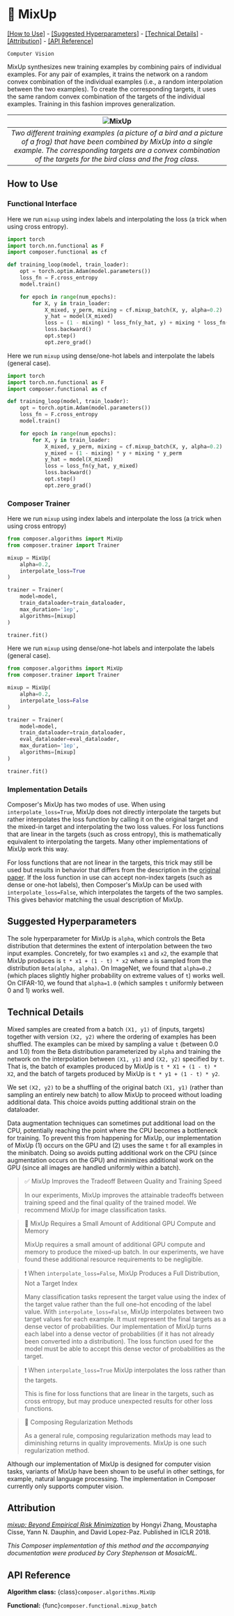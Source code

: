# 🥣 MixUp


[\[How to Use\]](#how-to-use) - [\[Suggested Hyperparameters\]](#suggested-hyperparameters) - [\[Technical Details\]](#technical-details) - [\[Attribution\]](#attribution) - [\[API Reference\]](#api-reference)

`Computer Vision`

MixUp synthesizes new training examples by combining pairs of individual examples.
For any pair of examples, it trains the network on a random convex combination of the individual examples (i.e., a random interpolation between the two examples).
To create the corresponding targets, it uses the same random convex combination of the targets of the individual examples.
Training in this fashion improves generalization.

| ![MixUp](https://storage.googleapis.com/docs.mosaicml.com/images/methods/mix_up.png) |
|:--:
|*Two different training examples (a picture of a bird and a picture of a frog) that have been combined by MixUp into a single example. The corresponding targets are a convex combination of the targets for the bird class and the frog class.*|

## How to Use

### Functional Interface

Here we run `mixup` using index labels and interpolating the loss (a trick when using cross entropy).
```python
import torch
import torch.nn.functional as F
import composer.functional as cf

def training_loop(model, train_loader):
    opt = torch.optim.Adam(model.parameters())
    loss_fn = F.cross_entropy
    model.train()

    for epoch in range(num_epochs):
        for X, y in train_loader:
            X_mixed, y_perm, mixing = cf.mixup_batch(X, y, alpha=0.2)
            y_hat = model(X_mixed)
            loss = (1 - mixing) * loss_fn(y_hat, y) + mixing * loss_fn(y_hat, y_perm)
            loss.backward()
            opt.step()
            opt.zero_grad()
```

Here we run `mixup` using dense/one-hot labels and interpolate the labels (general case).
```python
import torch
import torch.nn.functional as F
import composer.functional as cf

def training_loop(model, train_loader):
    opt = torch.optim.Adam(model.parameters())
    loss_fn = F.cross_entropy
    model.train()

    for epoch in range(num_epochs):
        for X, y in train_loader:
            X_mixed, y_perm, mixing = cf.mixup_batch(X, y, alpha=0.2)
            y_mixed = (1 - mixing) * y + mixing * y_perm
            y_hat = model(X_mixed)
            loss = loss_fn(y_hat, y_mixed)
            loss.backward()
            opt.step()
            opt.zero_grad()
```

### Composer Trainer

Here we run `mixup` using index labels and interpolate the loss (a trick when using cross entropy)

<!--pytest.mark.gpu-->
<!--
```python
from torch.utils.data import DataLoader
from tests.common import RandomClassificationDataset, SimpleModel

model = SimpleModel()
train_dataloader = DataLoader(RandomClassificationDataset())
```
-->
<!--pytest-codeblocks:cont-->
```python
from composer.algorithms import MixUp
from composer.trainer import Trainer

mixup = MixUp(
    alpha=0.2,
    interpolate_loss=True
)

trainer = Trainer(
    model=model,
    train_dataloader=train_dataloader,
    max_duration='1ep',
    algorithms=[mixup]
)

trainer.fit()
```

Here we run `mixup` using dense/one-hot labels and interpolate the labels (general case).

<!--pytest.mark.gpu-->
<!--
```python
from torch.utils.data import DataLoader
from tests.common import RandomClassificationDataset, SimpleModel

model = SimpleModel()
train_dataloader = DataLoader(RandomClassificationDataset())
eval_dataloader = DataLoader(RandomClassificationDataset())
```
-->
<!--pytest-codeblocks:cont-->
```python
from composer.algorithms import MixUp
from composer.trainer import Trainer

mixup = MixUp(
    alpha=0.2,
    interpolate_loss=False
)

trainer = Trainer(
    model=model,
    train_dataloader=train_dataloader,
    eval_dataloader=eval_dataloader,
    max_duration='1ep',
    algorithms=[mixup]
)

trainer.fit()
```

### Implementation Details

Composer's MixUp has two modes of use. When using `interpolate_loss=True`, MixUp does not directly interpolate the targets but rather interpolates the loss function by calling it on the original target and the mixed-in target and interpolating the two loss values. For loss functions that are linear in the targets (such as cross entropy), this is mathematically equivalent to interpolating the targets. Many other implementations of MixUp work this way.

For loss functions that are not linear in the targets, this trick may still be used but results in behavior that differs from the description in the [original paper](https://arxiv.org/abs/1710.09412). If the loss function in use can accept non-index targets (such as dense or one-hot labels), then Composer's MixUp can be used with `interpolate_loss=False`, which interpolates the targets of the two samples. This gives behavior matching the usual description of MixUp.

## Suggested Hyperparameters

The sole hyperparameter for MixUp is `alpha`, which controls the Beta distribution that determines the extent of interpolation between the two input examples.
Concretely, for two examples `x1` and `x2`, the example that MixUp produces is `t * x1 + (1 - t) * x2` where `a` is sampled from the distribution `Beta(alpha, alpha)`.
On ImageNet, we found that `alpha=0.2` (which places slightly higher probability on extreme values of `t`) works well.
On CIFAR-10, we found that `alpha=1.0` (which samples `t` uniformly between 0 and 1) works well.


## Technical Details

Mixed samples are created from a batch `(X1, y1)` of (inputs, targets) together with version `(X2, y2)` where the ordering of examples has been shuffled. The examples can be mixed by sampling a value `t` (between 0.0 and 1.0) from the Beta distribution parameterized by `alpha` and training the network on the interpolation between `(X1, y1)` and `(X2, y2)` specified by `t`. That is, the batch of examples produced by MixUp is `t * X1 + (1 - t) * X2`, and the batch of targets produced by MixUp is `t * y1 + (1 - t) * y2`.

We set `(X2, y2)` to be a shuffling of the original batch `(X1, y1)` (rather than sampling an entirely new batch) to allow MixUp to proceed without loading additional data.
This choice avoids putting additional strain on the dataloader.


Data augmentation techniques can sometimes put additional load on the CPU, potentially reaching the point where the CPU becomes a bottleneck for training.
To prevent this from happening for MixUp, our implementation of MixUp (1) occurs on the GPU and (2) uses the same `t` for all examples in the minibatch.
Doing so avoids putting additional work on the CPU (since augmentation occurs on the GPU) and minimizes additional work on the GPU (since all images are handled uniformly within a batch).

> ✅ MixUp Improves the Tradeoff Between Quality and Training Speed
>
> In our experiments, MixUp improves the attainable tradeoffs between training speed and the final quality of the trained model.
> We recommend MixUp for image classification tasks.

> 🚧 MixUp Requires a Small Amount of Additional GPU Compute and Memory
>
> MixUp requires a small amount of additional GPU compute and memory to produce the mixed-up batch.
> In our experiments, we have found these additional resource requirements to be negligible.

> ❗ When `interpolate_loss=False`, MixUp Produces a Full Distribution, Not a Target Index
>
> Many classification tasks represent the target value using the index of the target value rather than the full one-hot encoding of the label value.
> With `interpolate_loss=False`, MixUp interpolates between two target values for each example. It must represent the final targets as a dense vector of probabilities.
> Our implementation of MixUp turns each label into a dense vector of probabilities (if it has not already been converted into a distribution).
> The loss function used for the model must be able to accept this dense vector of probabilities as the target.

>❗ When `interpolate_loss=True` MixUp interpolates the loss rather than the targets.
>
> This is fine for loss functions that are linear in the targets, such as cross entropy,
> but may produce unexpected results for other loss functions.

> 🚧 Composing Regularization Methods
>
> As a general rule, composing regularization methods may lead to diminishing returns in quality improvements. MixUp is one such regularization method.

Although our implementation of MixUp is designed for computer vision tasks, variants of MixUp have been shown to be useful in other settings, for example, natural language processing.
The implementation in Composer currently only supports computer vision.


## Attribution

[*mixup: Beyond Empirical Risk Minimization*](https://arxiv.org/abs/1710.09412) by Hongyi Zhang, Moustapha Cisse, Yann N. Dauphin, and David Lopez-Paz. Published in ICLR 2018.

*This Composer implementation of this method and the accompanying documentation were produced by Cory Stephenson at MosaicML.*

## API Reference

**Algorithm class:** {class}`composer.algorithms.MixUp`

**Functional:** {func}`composer.functional.mixup_batch`
